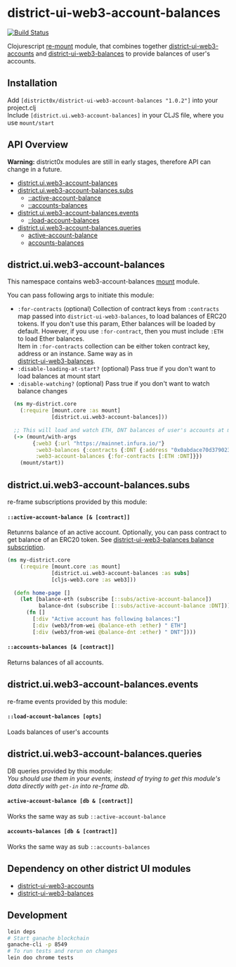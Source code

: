 # district-ui-web3-account-balances

[![Build Status](https://travis-ci.org/district0x/district-ui-web3-account-balances.svg?branch=master)](https://travis-ci.org/district0x/district-ui-web3-account-balances)

Clojurescript [re-mount](https://github.com/district0x/d0x-INFRA/blob/master/re-mount.md) module, 
that combines together [district-ui-web3-accounts](https://github.com/district0x/district-ui-web3-accounts) and 
[district-ui-web3-balances](https://github.com/district0x/district-ui-web3-balances) to provide balances of user's accounts.  

## Installation
Add `[district0x/district-ui-web3-account-balances "1.0.2"]` into your project.clj  
Include `[district.ui.web3-account-balances]` in your CLJS file, where you use `mount/start`

## API Overview

**Warning:** district0x modules are still in early stages, therefore API can change in a future.

- [district.ui.web3-account-balances](#districtuiweb3-account-balances)
- [district.ui.web3-account-balances.subs](#districtuiweb3-account-balancessubs)
  - [::active-account-balance](#active-account-balance-sub)
  - [::accounts-balances](#accounts-balances-sub)
- [district.ui.web3-account-balances.events](#districtuiweb3-account-balancesevents)
  - [::load-account-balances](#load-account-balances)
- [district.ui.web3-account-balances.queries](#districtuiweb3-account-balancesqueries)
  - [active-account-balance](#active-account-balance)
  - [accounts-balances](#accounts-balances)

## district.ui.web3-account-balances
This namespace contains web3-account-balances [mount](https://github.com/tolitius/mount) module.

You can pass following args to initiate this module: 
* `:for-contracts` (optional) Collection of contract keys from `:contracts` map passed into `district-ui-web3-balances`,
to load balances of ERC20 tokens. 
If you don't use this param, Ether balances will be loaded by default. However, if you use `:for-contract`, then you must
include `:ETH` to load Ether balances.   
Item in `:for-contracts` collection can be either token contract key, address or an instance. Same way as in  
[district-ui-web3-balances](https://github.com/district0x/district-ui-web3-balances). 
* `:disable-loading-at-start?` (optional) Pass true if you don't want to load balances at mount start
* `:disable-watching?` (optional) Pass true if you don't want to watch balance changes


```clojure
  (ns my-district.core
    (:require [mount.core :as mount]
              [district.ui.web3-account-balances]))
              
  ;; This will load and watch ETH, DNT balances of user's accounts at mount start
  (-> (mount/with-args
        {:web3 {:url "https://mainnet.infura.io/"}
         :web3-balances {:contracts {:DNT {:address "0x0abdace70d3790235af448c88547603b945604ea"}}}
         :web3-account-balances {:for-contracts [:ETH :DNT]}})
    (mount/start))
```

## district.ui.web3-account-balances.subs
re-frame subscriptions provided by this module:

#### <a name="active-account-balance-sub">`::active-account-balance [& [contract]]`
Retunrns balance of an active account. Optionally, you can pass contract to get balance of an ERC20 token.
See [district-ui-web3-balances balance subscription](https://github.com/district0x/district-ui-web3-balances#balance-address--contract).

```clojure
(ns my-district.core
    (:require [mount.core :as mount]
              [district.ui.web3-account-balances :as subs]
              [cljs-web3.core :as web3]))
  
  (defn home-page []
    (let [balance-eth (subscribe [::subs/active-account-balance])
          balance-dnt (subscribe [::subs/active-account-balance :DNT])]  
      (fn []
        [:div "Active account has following balances:"]
        [:div (web3/from-wei @balance-eth :ether) " ETH"]
        [:div (web3/from-wei @balance-dnt :ether) " DNT"])))
```

#### <a name="accounts-balances-sub">`::accounts-balances [& [contract]]`
Returns balances of all accounts. 

## district.ui.web3-account-balances.events
re-frame events provided by this module:

#### <a name="load-account-balances">`::load-account-balances [opts]`
Loads balances of user's accounts

## district.ui.web3-account-balances.queries
DB queries provided by this module:  
*You should use them in your events, instead of trying to get this module's 
data directly with `get-in` into re-frame db.*

#### <a name="active-account-balance">`active-account-balance [db & [contract]]`
Works the same way as sub `::active-account-balance`

#### <a name="accounts-balances">`accounts-balances [db & [contract]]`
Works the same way as sub `::accounts-balances`

## Dependency on other district UI modules
* [district-ui-web3-accounts](https://github.com/district0x/district-ui-web3-accounts)
* [district-ui-web3-balances](https://github.com/district0x/district-ui-web3-balances)

## Development
```bash
lein deps
# Start ganache blockchain
ganache-cli -p 8549
# To run tests and rerun on changes
lein doo chrome tests
```